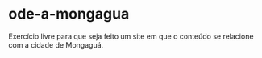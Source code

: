 # ode-a-mongagua
Exercício livre para que seja feito um site em que o conteúdo se relacione com a cidade de Mongaguá.
